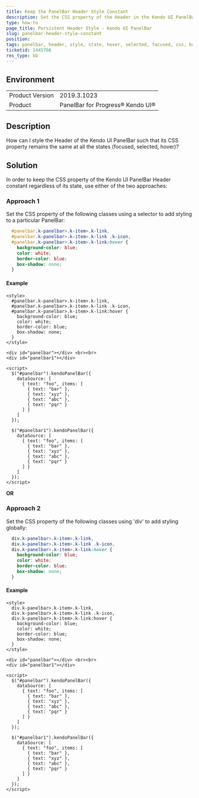 ```yaml
---
title: Keep the PanelBar Header Style Constant
description: Set the CSS property of the Header in the Kendo UI PanelBar for all the states
type: how-to
page_title: Persistent Header Style - Kendo UI PanelBar
slug: panelbar-header-style-constant
position: 
tags: panelbar, header, style, state, hover, selected, focused, css, background
ticketid: 1445766
res_type: kb
---
```


## Environment
<table>
	<tbody>
		<tr>
			<td>Product Version</td>
			<td>2019.3.1023</td>
		</tr>
		<tr>
			<td>Product</td>
			<td>PanelBar for Progress® Kendo UI®</td>
		</tr>
	</tbody>
</table>


## Description
How can I style the Header of the Kendo UI PanelBar such that its CSS property remains the same at all the states (focused, selected, hover)?

## Solution
In order to keep the CSS property of the Kendo UI PanelBar Header constant regardless of its state, use either of the two approaches:

### Approach 1

Set the CSS property of the following classes using a selector to add styling to a particular PanelBar:

```css
  #panelbar.k-panelbar>.k-item>.k-link, 
  #panelbar.k-panelbar>.k-item>.k-link .k-icon,
  #panelbar.k-panelbar>.k-item>.k-link:hover {
    background-color: blue;
    color: white;
    border-color: blue;
    box-shadow: none;
  }
```
#### Example
```dojo
<style>
  #panelbar.k-panelbar>.k-item>.k-link, 
  #panelbar.k-panelbar>.k-item>.k-link .k-icon,
  #panelbar.k-panelbar>.k-item>.k-link:hover {
    background-color: blue;
    color: white;
    border-color: blue;
    box-shadow: none;
  }
</style>

<div id="panelbar"></div> <br><br>
<div id="panelbar1"></div>

<script>
  $("#panelbar").kendoPanelBar({
    dataSource: [
      { text: "foo", items: [
        { text: "bar" },
        { text: "xyz" },
        { text: "abc" },
        { text: "pqr" }
      ] }
    ]
  });
  
  $("#panelbar1").kendoPanelBar({
    dataSource: [
      { text: "foo", items: [
        { text: "bar" },
        { text: "xyz" },
        { text: "abc" },
        { text: "pqr" }
      ] }
    ]
  });
</script>
```


**OR**

### Approach 2

Set the CSS property of the following classes using 'div' to add styling globally:

```css
  div.k-panelbar>.k-item>.k-link, 
  div.k-panelbar>.k-item>.k-link .k-icon,
  div.k-panelbar>.k-item>.k-link:hover {
    background-color: blue;
    color: white;
    border-color: blue;
    box-shadow: none;
  }
```
#### Example

``` dojo
<style>
  div.k-panelbar>.k-item>.k-link, 
  div.k-panelbar>.k-item>.k-link .k-icon,
  div.k-panelbar>.k-item>.k-link:hover {
    background-color: blue;
    color: white;
    border-color: blue;
    box-shadow: none;
  }
</style>

<div id="panelbar"></div> <br><br>
<div id="panelbar1"></div>

<script>
  $("#panelbar").kendoPanelBar({
    dataSource: [
      { text: "foo", items: [
        { text: "bar" },
        { text: "xyz" },
        { text: "abc" },
        { text: "pqr" }
      ] }
    ]
  });
  
  $("#panelbar1").kendoPanelBar({
    dataSource: [
      { text: "foo", items: [
        { text: "bar" },
        { text: "xyz" },
        { text: "abc" },
        { text: "pqr" }
      ] }
    ]
  });
</script>
```
